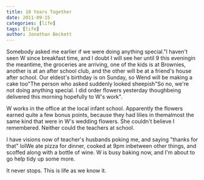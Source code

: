 ```yaml
---
title: 10 Years Together
date: 2011-09-15
categories: [life]
tags: [life]
author: Jonathan Beckett
---
```


Somebody asked me earlier if we were doing anything special."I haven't seen W since breakfast time, and I doubt I will see her until 9 this eveningin the meantime, the groceries are arriving, one of the kids is at Brownies, another is at an after school club, and the other will be at a friend's house after school. Our eldest's birthday is on Sunday, so Wend will be making a cake too"The person who asked suddenly looked sheepish"So no, we're not doing anything special. I did order flowers yesterday thoughbeing delivered this morning hopefully to W's work".

W works in the office at the local infant school. Apparently the flowers earned quite a few bonus points, because they had lilies in themalmost the same kind that were in W's wedding flowers. She couldn't believe I remembered. Neither could the teachers at school.

I have visions now of teacher's husbands poking me, and saying "thanks for that" lolWe ate pizza for dinner, cooked at 9pm inbetween other things, and scoffed along with a bottle of wine. W is busy baking now, and I'm about to go help tidy up some more.

It never stops. This is life as we know it.